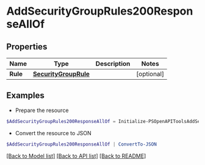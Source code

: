 # AddSecurityGroupRules200ResponseAllOf
## Properties

Name | Type | Description | Notes
------------ | ------------- | ------------- | -------------
**Rule** | [**SecurityGroupRule**](SecurityGroupRule.md) |  | [optional] 

## Examples

- Prepare the resource
```powershell
$AddSecurityGroupRules200ResponseAllOf = Initialize-PSOpenAPIToolsAddSecurityGroupRules200ResponseAllOf  -Rule null
```

- Convert the resource to JSON
```powershell
$AddSecurityGroupRules200ResponseAllOf | ConvertTo-JSON
```

[[Back to Model list]](../README.md#documentation-for-models) [[Back to API list]](../README.md#documentation-for-api-endpoints) [[Back to README]](../README.md)

